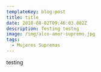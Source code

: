 ```yaml
---
templateKey: blog-post
title: title
date: 2018-08-02T09:46:03.802Z
description: Testing testng
image: /img/alco-amor-supremo.jpg
tags:
  - Mujeres Supremas
---
```

testing
